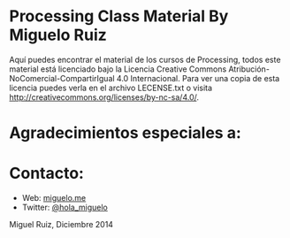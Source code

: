 
# Processing Class Material By Miguelo Ruiz

Aquí puedes encontrar el material de los cursos de Processing, todos este material está licenciado bajo la Licencia Creative Commons Atribución-NoComercial-CompartirIgual 4.0 Internacional. 
Para ver una copia de esta licencia puedes verla en el archivo LECENSE.txt o visita http://creativecommons.org/licenses/by-nc-sa/4.0/.

# Agradecimientos especiales a:

# Contacto:
* Web:     [miguelo.me](miguelo.me)
* Twitter: [@hola_miguelo](https://twitter.com/hola_miguelo)

Miguel Ruiz, Diciembre 2014

